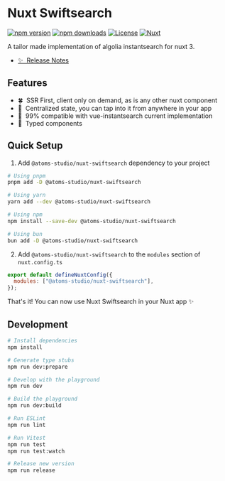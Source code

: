 # Nuxt Swiftsearch

[![npm version][npm-version-src]][npm-version-href]
[![npm downloads][npm-downloads-src]][npm-downloads-href]
[![License][license-src]][license-href]
[![Nuxt][nuxt-src]][nuxt-href]

A tailor made implementation of algolia instantsearch for nuxt 3.

- [✨ &nbsp;Release Notes](/CHANGELOG.md)
  <!-- - [🏀 Online playground](https://stackblitz.com/github/your-org/@atoms-studio/nuxt-swiftsearch?file=playground%2Fapp.vue) -->
  <!-- - [📖 &nbsp;Documentation](https://example.com) -->

## Features

- 🍀 &nbsp;SSR First, client only on demand, as is any other nuxt component
- 🗼 &nbsp;Centralized state, you can tap into it from anywhere in your app
- 🌲 &nbsp;99% compatible with vue-instantsearch current implementation
- 👮 &nbsp;Typed components

## Quick Setup

1. Add `@atoms-studio/nuxt-swiftsearch` dependency to your project

```bash
# Using pnpm
pnpm add -D @atoms-studio/nuxt-swiftsearch

# Using yarn
yarn add --dev @atoms-studio/nuxt-swiftsearch

# Using npm
npm install --save-dev @atoms-studio/nuxt-swiftsearch

# Using bun
bun add -D @atoms-studio/nuxt-swiftsearch
```

2. Add `@atoms-studio/nuxt-swiftsearch` to the `modules` section of `nuxt.config.ts`

```js
export default defineNuxtConfig({
  modules: ["@atoms-studio/nuxt-swiftsearch"],
});
```

That's it! You can now use Nuxt Swiftsearch in your Nuxt app ✨

## Development

```bash
# Install dependencies
npm install

# Generate type stubs
npm run dev:prepare

# Develop with the playground
npm run dev

# Build the playground
npm run dev:build

# Run ESLint
npm run lint

# Run Vitest
npm run test
npm run test:watch

# Release new version
npm run release
```

<!-- Badges -->

[npm-version-src]: https://img.shields.io/npm/v/@atoms-studio/nuxt-swiftsearch/latest.svg?style=flat&colorA=18181B&colorB=28CF8D
[npm-version-href]: https://npmjs.com/package/@atoms-studio/nuxt-swiftsearch
[npm-downloads-src]: https://img.shields.io/npm/dm/@atoms-studio/nuxt-swiftsearch.svg?style=flat&colorA=18181B&colorB=28CF8D
[npm-downloads-href]: https://npmjs.com/package/@atoms-studio/nuxt-swiftsearch
[license-src]: https://img.shields.io/npm/l/@atoms-studio/nuxt-swiftsearch.svg?style=flat&colorA=18181B&colorB=28CF8D
[license-href]: https://npmjs.com/package/@atoms-studio/nuxt-swiftsearch
[nuxt-src]: https://img.shields.io/badge/Nuxt-18181B?logo=nuxt.js
[nuxt-href]: https://nuxt.com
